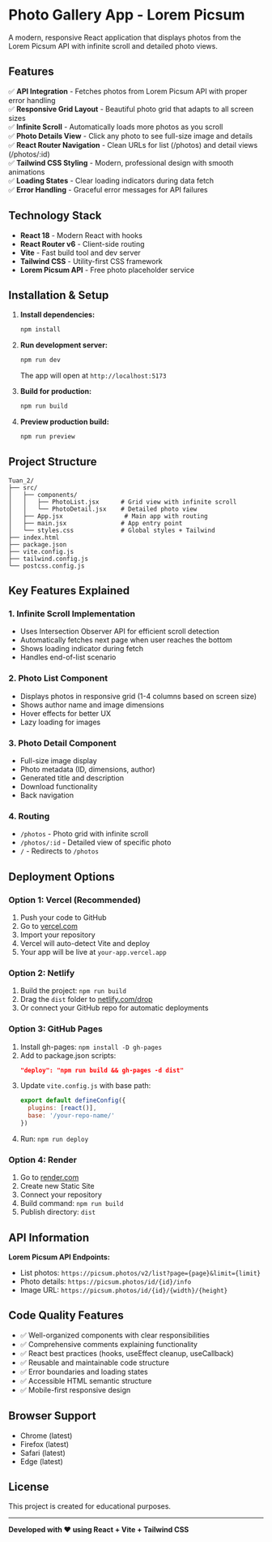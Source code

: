 # Photo Gallery App - Lorem Picsum

A modern, responsive React application that displays photos from the Lorem Picsum API with infinite scroll and detailed photo views.

## Features

✅ **API Integration** - Fetches photos from Lorem Picsum API with proper error handling  
✅ **Responsive Grid Layout** - Beautiful photo grid that adapts to all screen sizes  
✅ **Infinite Scroll** - Automatically loads more photos as you scroll  
✅ **Photo Details View** - Click any photo to see full-size image and details  
✅ **React Router Navigation** - Clean URLs for list (/photos) and detail views (/photos/:id)  
✅ **Tailwind CSS Styling** - Modern, professional design with smooth animations  
✅ **Loading States** - Clear loading indicators during data fetch  
✅ **Error Handling** - Graceful error messages for API failures  

## Technology Stack

- **React 18** - Modern React with hooks
- **React Router v6** - Client-side routing
- **Vite** - Fast build tool and dev server
- **Tailwind CSS** - Utility-first CSS framework
- **Lorem Picsum API** - Free photo placeholder service

## Installation & Setup

1. **Install dependencies:**
   ```bash
   npm install
   ```

2. **Run development server:**
   ```bash
   npm run dev
   ```
   The app will open at `http://localhost:5173`

3. **Build for production:**
   ```bash
   npm run build
   ```

4. **Preview production build:**
   ```bash
   npm run preview
   ```

## Project Structure

```
Tuan_2/
├── src/
│   ├── components/
│   │   ├── PhotoList.jsx      # Grid view with infinite scroll
│   │   └── PhotoDetail.jsx    # Detailed photo view
│   ├── App.jsx                 # Main app with routing
│   ├── main.jsx               # App entry point
│   └── styles.css             # Global styles + Tailwind
├── index.html
├── package.json
├── vite.config.js
├── tailwind.config.js
└── postcss.config.js
```

## Key Features Explained

### 1. Infinite Scroll Implementation
- Uses Intersection Observer API for efficient scroll detection
- Automatically fetches next page when user reaches the bottom
- Shows loading indicator during fetch
- Handles end-of-list scenario

### 2. Photo List Component
- Displays photos in responsive grid (1-4 columns based on screen size)
- Shows author name and image dimensions
- Hover effects for better UX
- Lazy loading for images

### 3. Photo Detail Component
- Full-size image display
- Photo metadata (ID, dimensions, author)
- Generated title and description
- Download functionality
- Back navigation

### 4. Routing
- `/photos` - Photo grid with infinite scroll
- `/photos/:id` - Detailed view of specific photo
- `/` - Redirects to `/photos`

## Deployment Options

### Option 1: Vercel (Recommended)
1. Push your code to GitHub
2. Go to [vercel.com](https://vercel.com)
3. Import your repository
4. Vercel will auto-detect Vite and deploy
5. Your app will be live at `your-app.vercel.app`

### Option 2: Netlify
1. Build the project: `npm run build`
2. Drag the `dist` folder to [netlify.com/drop](https://app.netlify.com/drop)
3. Or connect your GitHub repo for automatic deployments

### Option 3: GitHub Pages
1. Install gh-pages: `npm install -D gh-pages`
2. Add to package.json scripts:
   ```json
   "deploy": "npm run build && gh-pages -d dist"
   ```
3. Update `vite.config.js` with base path:
   ```js
   export default defineConfig({
     plugins: [react()],
     base: '/your-repo-name/'
   })
   ```
4. Run: `npm run deploy`

### Option 4: Render
1. Go to [render.com](https://render.com)
2. Create new Static Site
3. Connect your repository
4. Build command: `npm run build`
5. Publish directory: `dist`

## API Information

**Lorem Picsum API Endpoints:**
- List photos: `https://picsum.photos/v2/list?page={page}&limit={limit}`
- Photo details: `https://picsum.photos/id/{id}/info`
- Image URL: `https://picsum.photos/id/{id}/{width}/{height}`

## Code Quality Features

- ✅ Well-organized components with clear responsibilities
- ✅ Comprehensive comments explaining functionality
- ✅ React best practices (hooks, useEffect cleanup, useCallback)
- ✅ Reusable and maintainable code structure
- ✅ Error boundaries and loading states
- ✅ Accessible HTML semantic structure
- ✅ Mobile-first responsive design

## Browser Support

- Chrome (latest)
- Firefox (latest)
- Safari (latest)
- Edge (latest)

## License

This project is created for educational purposes.

---

**Developed with ❤️ using React + Vite + Tailwind CSS**
